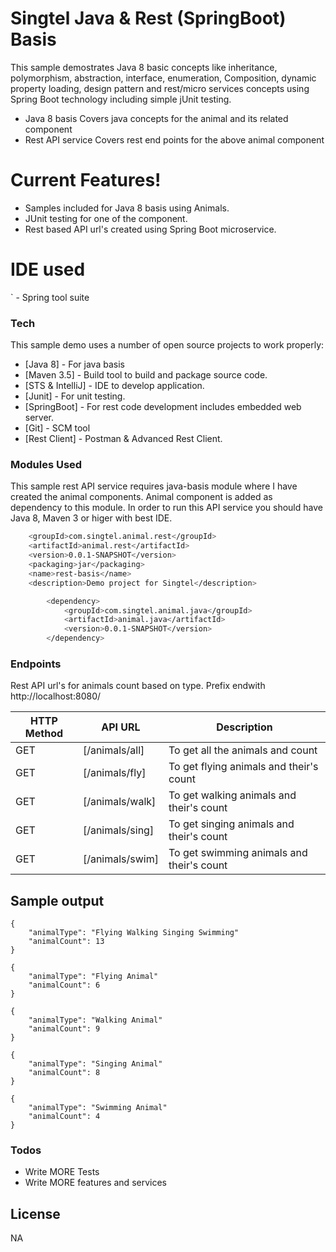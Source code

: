 # Singtel Java & Rest (SpringBoot) Basis



This sample demostrates Java 8 basic concepts like inheritance, polymorphism, abstraction, interface, enumeration, Composition, dynamic property loading, design pattern and rest/micro services concepts using Spring Boot technology including simple jUnit testing.

  - Java 8 basis
    Covers java concepts for the animal and its related component
  - Rest API service
    Covers rest end points for the above animal component

# Current Features!

  - Samples included for Java 8 basis using Animals.
  - JUnit testing for one of the component.
  - Rest based API url's created using Spring Boot microservice.


#	IDE used
`	- Spring tool suite



### Tech

This sample demo uses a number of open source projects to work properly:

* [Java 8] - For java basis
* [Maven 3.5] - Build tool to build and package source code.
* [STS & IntelliJ] - IDE to develop application.
* [Junit] - For unit testing.
* [SpringBoot] - For rest code development includes embedded web server.
* [Git] - SCM tool
* [Rest Client] - Postman & Advanced Rest Client.



### Modules Used

This sample rest API service requires java-basis module where I have created the animal components. Animal component is added as dependency to this module. In order to run this API service you should have Java 8, Maven 3 or higer with best IDE.


```sh
	<groupId>com.singtel.animal.rest</groupId>
	<artifactId>animal.rest</artifactId>
	<version>0.0.1-SNAPSHOT</version>
	<packaging>jar</packaging>
	<name>rest-basis</name>
	<description>Demo project for Singtel</description>
```

```sh
		<dependency>
			<groupId>com.singtel.animal.java</groupId>
			<artifactId>animal.java</artifactId>
			<version>0.0.1-SNAPSHOT</version>
		</dependency>

```


### Endpoints

Rest API url's for animals count based on type. Prefix endwith http://localhost:8080/

| HTTP Method  | API URL | Description |
| ------ | ------ | ------ |
| GET | [/animals/all] | To get all the animals and count
| GET | [/animals/fly] | To get flying animals and their's count
| GET | [/animals/walk] | To get walking animals and their's count
| GET | [/animals/sing] | To get singing animals and their's count
| GET | [/animals/swim] | To get swimming animals and their's count

## Sample output



    {
        "animalType": "Flying Walking Singing Swimming"
        "animalCount": 13
    }

    {
        "animalType": "Flying Animal"
        "animalCount": 6
    }

    {
        "animalType": "Walking Animal"
        "animalCount": 9
    }

    {
        "animalType": "Singing Animal"
        "animalCount": 8
    }

    {
        "animalType": "Swimming Animal"
        "animalCount": 4
    }

### Todos

 - Write MORE Tests
 - Write MORE features and services

License
----

NA


